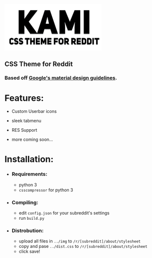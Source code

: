 <img src="https://raw.githubusercontent.com/Joshua-Butt/Kami/master/github/logo.png" width="320" >

## CSS Theme for Reddit
### Based off [Google's material design guidelines](material.google.com).

# Features:

- Custom Userbar icons

- sleek tabmenu

- RES Support

- more coming soon...

# Installation:
 
 - ### Requirements:
    - python 3
    - `csscompressor` for python 3
- ### Compiling:
    - edit `config.json` for your subreddit's settings
    - run `build.py` 

- ### Distrobution:
    - upload all files in `../img` to `/r/[subreddit]/about/stylesheet`
    - copy and pase `../dist.css` to `/r/[subreddit]/about/stylesheet`
    - click save!